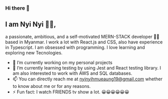 ### Hi there 👋

## I am Nyi Nyi 👨‍🦱, 
a passionate, ambitious, and a self-motivated MERN-STACK developer 🧑‍💻  based in Myanmar. I work a lot with React.js and CSS, also have experience in Typescript. I am obsessed with programming. I love learning and exploring new Tecnologies. 

- 🔭 I’m currently working on my personal projects
- 🌱 I’m currently learning testing by using Jest and React testing library. I am also interested to work with AWS and SQL databases.
- 📫 You can directly reach me at nyinyihmueaung19@gmail.com whether to know about me or for any reasons.
- ⚡ Fun fact: I watch FRIENDS tv show a lot. 😀😀😀😀😀😀


